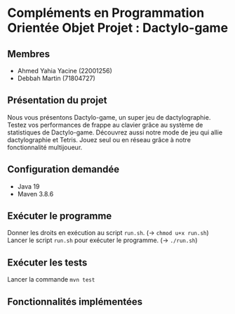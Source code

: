 # Compléments en Programmation Orientée Objet Projet : Dactylo-game

## Membres

- Ahmed Yahia Yacine (22001256)
- Debbah Martin (71804727)


## Présentation du projet

Nous vous présentons Dactylo-game, un super jeu de dactylographie.
Testez vos performances de frappe au clavier grâce au système de statistiques
de Dactylo-game.
Découvrez aussi notre mode de jeu qui allie dactylographie et Tetris.
Jouez seul ou en réseau grâce à notre fonctionnalité multijoueur.


## Configuration demandée

- Java 19
- Maven 3.8.6


## Exécuter le programme

Donner les droits en exécution au script `run.sh`. (-> `chmod u+x run.sh`)
Lancer le script `run.sh` pour exécuter le programme. (-> `./run.sh`)


## Exécuter les tests

Lancer la commande `mvn test`


## Fonctionnalités implémentées


